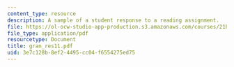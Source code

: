 ```yaml
---
content_type: resource
description: A sample of a student response to a reading assignment.
file: https://ol-ocw-studio-app-production.s3.amazonaws.com/courses/21h-931-seminar-in-historical-methods-spring-2004/3e7c128b8ef24495cc04f6554275ed75_gran_res11.pdf
file_type: application/pdf
resourcetype: Document
title: gran_res11.pdf
uid: 3e7c128b-8ef2-4495-cc04-f6554275ed75
---
```

